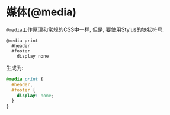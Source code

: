 # 媒体(@media)

`@media`工作原理和常规的CSS中一样, 但是, 要使用Stylus的块状符号.

```stylus
@media print
  #header
  #footer
    display none
```

生成为:

```css
@media print {
  #header,
  #footer {
    display: none;
  }
}
```